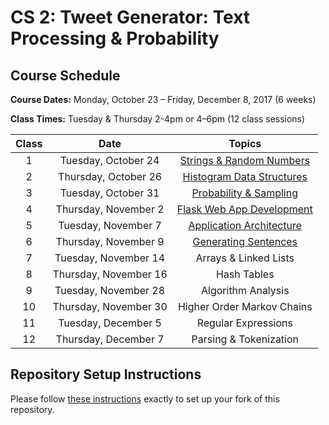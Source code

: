 # CS 2: Tweet Generator: Text Processing & Probability

## Course Schedule

**Course Dates:** Monday, October 23 – Friday, December 8, 2017 (6 weeks)

**Class Times:** Tuesday & Thursday 2-4pm or 4–6pm (12 class sessions)


| Class |         Date          |                  Topics                  |
|:-----:|:---------------------:|:----------------------------------------:|
|   1   |  Tuesday, October 24  | [Strings & Random Numbers](class1/class1.md)    |
|   2   | Thursday, October 26  | [Histogram Data Structures](Class2.md)   |
|   3   |  Tuesday, October 31  | [Probability & Sampling](Class3.md)      |
|   4   | Thursday, November 2  | [Flask Web App Development](Class4.md)   |
|   5   |  Tuesday, November 7  | [Application Architecture](Class5.md)    |
|   6   | Thursday, November 9  | [Generating Sentences](cClass6.md)        |
|   7   |  Tuesday, November 14 | Arrays & Linked Lists       |
|   8   | Thursday, November 16 | Hash Tables                 |
|   9   |  Tuesday, November 28 | Algorithm Analysis          |
|  10   | Thursday, November 30 | Higher Order Markov Chains |
|  11   |  Tuesday, December 5  | Regular Expressions        |
|  12   | Thursday, December 7  | Parsing & Tokenization     |


## Repository Setup Instructions

Please follow [these instructions](Setup.md) exactly to set up your fork of this repository.
